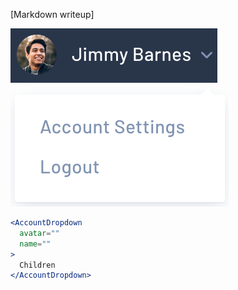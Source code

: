 [Markdown writeup]

<div class="examples">
  <div class="example"><img src="public/images/components/AccountDropdown/1.png" alt="AccountDropdown 1" /></div>
  <div class="example"><img src="public/images/components/AccountDropdown/2.png" alt="AccountDropdown 2" /></div>
</div>

```jsx
<AccountDropdown
  avatar=""
  name=""
>
  Children
</AccountDropdown>
```

